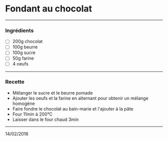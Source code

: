 # Fondant au chocolat

---

### Ingrédients

- [ ] 200g chocolat
- [ ] 100g beurre
- [ ] 100g sucre
- [ ] 50g farine
- [ ] 4 oeufs

---

### Recette

- Mélanger le sucre et le beurre pomade
- Ajouter les oeufs et la farine en alternant pour obtenir un mélange homogène
- Faire fondre le chocolat au bain-marie et l'ajouter à la pâte
- Four 11min à 200°C
- Laisser dans le four chaud 3min

---

14/02/2016
